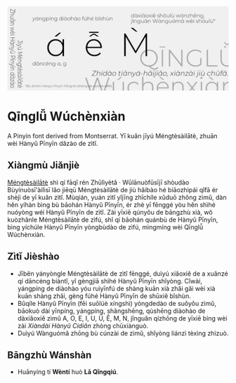 ![Banner](https://github.com/Honoka55/QinglyuWuchenxian/blob/main/res/Banner.png)

# Qīnglǚ Wúchènxiàn
 A Pinyin font derived from Montserrat. Yī kuǎn jīyú Méngtèsàilātè, zhuān wèi Hànyǔ Pīnyīn dǎzào de zìtǐ.

## Xiàngmù Jiǎnjiè
[Méngtèsàilātè](https://github.com/JulietaUla/Montserrat) shì qí fāqǐ rén Zhūlìyètǎ · Wūlānuòfūsījī shòudào Bùyínuòsī'àilìsī lǎo jiēqū Méngtèsàilātè de jiù hǎibào hé biāozhìpái qǐfā ér shèjì de yī kuǎn zìtǐ. Mùqián, yuán zìtǐ yǐjīng zhīchíle xǔduō zhǒng zìmǔ, dàn hěn yíhàn bìng bù bāohán Hànyǔ Pīnyīn, ér zhè yī fēnggé yòu hěn shìhé nuóyòng wéi Hànyǔ Pīnyīn de zìtǐ. Zài yīxiē qúnyǒu de bāngzhù xià, wǒ kuòzhǎnle Méngtèsàilātè de zìfú, shǐ qí bāohán quánbù de Hànyǔ Pīnyīn, bìng yíchúle Hànyǔ Pīnyīn yòngbùdào de zìfú, mìngmíng wèi Qīnglǚ Wúchènxiàn.

## Zìtǐ Jièshào
- Jīběn yányòngle Méngtèsàilātè de zìtǐ fēnggé, duìyú xiǎoxiě de a xuǎnzé qí dāncéng biàntǐ, yǐ gèngjiā shìhé Hànyǔ Pīnyīn shǐyòng. Cǐwài, yángpíng de diàohào yóu ruìyīnfú de shàng kuān xià zhǎi gǎi wèi xià kuān shàng zhǎi, gèng fúhé Hànyǔ Pīnyīn de shūxiě bǐshùn.
- Bǔqíle Hànyǔ Pīnyīn (fēi suōlüè xíngshì) yòngdedào de suǒyǒu zìmǔ, bāokuò dài yīnpíng, yángpíng, shǎngshēng, qùshēng diàohào de dàxiǎoxiě zìmǔ A, O, E, I, U, Ü, Ê, M, N, jǐnguǎn qízhōng de yīxiē bìng wèi zài *Xiàndài Hànyǔ Cídiǎn* zhòng chūxiànguò.
- Duìyú Wànguómǎ zhōng bù cúnzài de zìmǔ, shǐyòng liánzì tèxìng zhìzuò.

## Bāngzhù Wánshàn
- Huānyíng tí **Wèntí** huò **Lā Qǐngqiú**.
